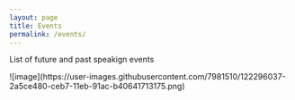 ```yaml
---
layout: page
title: Events
permalink: /events/
---
```


List of future and past speakign events

<script type="text/javascript" src="https://sessionize.com/api/speaker/events/8cfab663-b768-4828-9ff5-89f8ecf47a09/0x0x3fb393x"></script>![image](https://user-images.githubusercontent.com/7981510/122296037-2a5ce480-ceb7-11eb-91ac-b40641713175.png)
